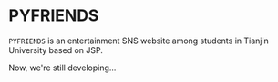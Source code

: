 # PYFRIENDS

`PYFRIENDS` is an entertainment SNS website among students in Tianjin University based on JSP.

Now, we're still developing...

